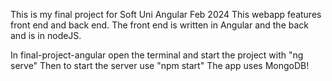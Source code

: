 This is my final project for Soft Uni Angular Feb 2024
This webapp features front end and back end.
The front end is written in Angular and the back and is in nodeJS.

In final-project-angular open the terminal and start the project with "ng serve"
Then to start the server use "npm start"
The app uses MongoDB!

